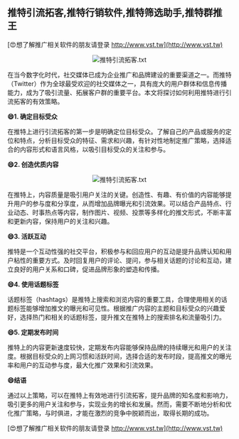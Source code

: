 ## **推特引流拓客,推特行销软件,推特筛选助手,推特群推王**

[😍想了解推广相关软件的朋友请登录 http://www.vst.tw](http://www.vst.tw)

 <center><img src="https://vst.tw/MP4/tuiguang/png/3.png" alt="推特引流拓客.txt"></center>

在当今数字化时代，社交媒体已成为企业推广和品牌建设的重要渠道之一。而推特（Twitter）作为全球最受欢迎的社交媒体之一，具有庞大的用户群体和信息传播能力，成为了吸引流量、拓展客户群的重要平台。本文将探讨如何利用推特进行引流拓客的有效策略。

**😄1. 确定目标受众**

在推特上进行引流拓客的第一步是明确定位目标受众。了解自己的产品或服务的定位和特点，分析目标受众的特征、需求和兴趣，有针对性地制定推广策略，选择适合的内容形式和语言风格，以吸引目标受众的关注和参与。

**😄2. 创造优质内容**

 <center><img src="https://vst.tw/MP4/tuiguang/png/3.png" alt="推特引流拓客.txt"></center>

在推特上，内容质量是吸引用户关注的关键。创造性、有趣、有价值的内容能够提升用户的参与度和分享度，从而增加品牌曝光和引流效果。可以结合产品特点、行业动态、时事热点等内容，制作图片、视频、投票等多样化的推文形式，不断丰富和更新内容，保持用户的关注和兴趣。

**😄3. 活跃互动**

推特是一个互动性强的社交平台，积极参与和回应用户的互动是提升品牌认知和用户粘性的重要方式。及时回复用户的评论、提问，参与相关话题的讨论和互动，建立良好的用户关系和口碑，促进品牌形象的塑造和传播。

**😄4. 使用话题标签**

话题标签（hashtags）是推特上搜索和浏览内容的重要工具，合理使用相关的话题标签能够增加推文的曝光和可见性。根据推广内容的主题和目标受众的兴趣爱好，选择热门和相关的话题标签，提升推文在推特上的搜索排名和流量吸引力。

**😄5. 定期发布时间**

推特上的内容更新速度较快，定期发布内容能够保持品牌的持续曝光和用户的关注度。根据目标受众的上网习惯和活跃时间，选择合适的发布时段，提高推文的曝光率和用户的互动参与度，最大化推广效果和引流效果。

**😄结语**

通过以上策略，可以在推特上有效地进行引流拓客，提升品牌的知名度和影响力，吸引更多的用户关注和参与，实现业务的增长和发展。然而，需要不断地分析和优化推广策略，与时俱进，才能在激烈的竞争中脱颖而出，取得长期的成功。

[😍想了解推广相关软件的朋友请登录 http://www.vst.tw](http://www.vst.tw)



